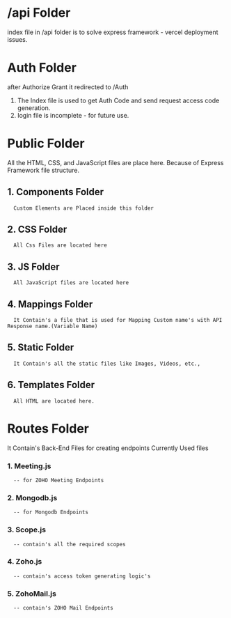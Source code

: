 # /api Folder
  index file in /api folder is to solve express framework - vercel deployment issues.

# Auth Folder
  after Authorize Grant it redirected to /Auth 
  1. The Index file is used to get Auth Code and send request access code generation.
  2. login file is incomplete - for future use.

# Public Folder
  All the HTML, CSS, and JavaScript files are place here. Because of Express Framework file structure.
  ## 1. Components Folder
      Custom Elements are Placed inside this folder
  ## 2. CSS Folder
      All Css Files are located here
  ## 3. JS Folder
      All JavaScript files are located here
  ## 4. Mappings Folder
      It Contain's a file that is used for Mapping Custom name's with API Response name.(Variable Name)
  ## 5. Static Folder
      It Contain's all the static files like Images, Videos, etc.,
  ## 6. Templates Folder
      All HTML are located here.

# Routes Folder
  It Contain's Back-End Files for creating endpoints
  Currently Used files
  ### 1. Meeting.js
      -- for ZOHO Meeting Endpoints
  ### 2. Mongodb.js
      -- for Mongodb Endpoints
  ### 3. Scope.js
      -- contain's all the required scopes
  ### 4. Zoho.js
      -- contain's access token generating logic's
  ### 5. ZohoMail.js
      -- contain's ZOHO Mail Endpoints
